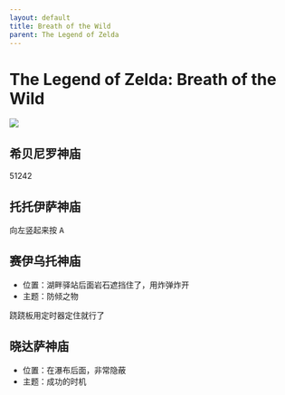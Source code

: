 ```yaml
---
layout: default
title: Breath of the Wild
parent: The Legend of Zelda
---
```


# The Legend of Zelda: Breath of the Wild

![](https://www.hopculture.com/wp-content/uploads/2017/04/zelda-LEAD.jpg)

## 希贝尼罗神庙

51242

## 托托伊萨神庙

向左竖起来按 <kbd>A</kbd>

## 赛伊乌托神庙

- 位置：湖畔驿站后面岩石遮挡住了，用炸弹炸开
- 主题：防倾之物

跷跷板用定时器定住就行了

## 晓达萨神庙

- 位置：在瀑布后面，非常隐蔽
- 主题：成功的时机
